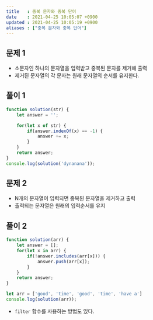 ```yaml
---
title   : 중복 문자와 중복 단어
date    : 2021-04-25 10:05:07 +0900
updated : 2021-04-25 10:05:19 +0900
aliases : ["중복 문자와 중복 단어"]
---
```

## 문제 1
- 소문자인 하나의 문자열을 입력받고 중복된 문자를 제거해 출력  
- 제거된 문자열의 각 문자는 원래 문자열의 순서를 유지한다.  

## 풀이 1
```javascript
function solution(str) {
    let answer = '';

    for(let x of str) {
        if(answer.indexOf(x) == -1) {
            answer += x; 
        }
    }
    return answer;
}
console.log(solution('dynanana'));
```

## 문제 2
- N개의 문자열이 입력되면 중복된 문자열을 제거하고 출력  
- 출력되는 문자열은 원래의 입력순서를 유지  

## 풀이 2 
```javascript
function solution(arr) {
    let answer = [];
    for(let x in arr) {
        if(!answer.includes(arr[x])) {
            answer.push(arr[x]);
        }
    }
    return answer; 
}

let arr = ['good', 'time', 'good', 'time', 'have a']
console.log(solution(arr));
```
- `filter` 함수를 사용하는 방법도 있다.  
